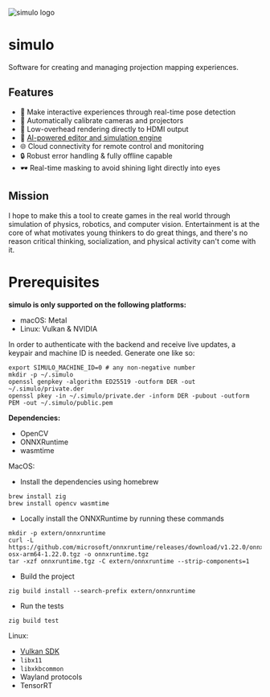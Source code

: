 ![simulo logo](.github/simulo-banner.png)

# simulo

Software for creating and managing projection mapping experiences.

## Features

- 🎥 Make interactive experiences through real-time pose detection
- 📡 Automatically calibrate cameras and projectors
- 🎨 Low-overhead rendering directly to HDMI output
- 🤖 [AI-powered editor and simulation engine](https://github.com/richgrov/simulo-editor)
- 🌐 Cloud connectivity for remote control and monitoring
- 🔒 Robust error handling & fully offline capable
- 🕶️ Real-time masking to avoid shining light directly into eyes

## Mission

I hope to make this a tool to create games in the real world through simulation of physics,
robotics, and computer vision. Entertainment is at the core of what motivates young thinkers to do
great things, and there's no reason critical thinking, socialization, and physical activity can't
come with it.

# Prerequisites

**simulo is only supported on the following platforms:**

- macOS: Metal
- Linux: Vulkan & NVIDIA

In order to authenticate with the backend and receive live updates, a keypair and machine ID is
needed. Generate one like so:

```
export SIMULO_MACHINE_ID=0 # any non-negative number
mkdir -p ~/.simulo
openssl genpkey -algorithm ED25519 -outform DER -out ~/.simulo/private.der
openssl pkey -in ~/.simulo/private.der -inform DER -pubout -outform PEM -out ~/.simulo/public.pem
```

**Dependencies:**

- OpenCV
- ONNXRuntime
- wasmtime

MacOS:

- Install the dependencies using homebrew

```
brew install zig
brew install opencv wasmtime
```

- Locally install the ONNXRuntime by running these commands

```
mkdir -p extern/onnxruntime
curl -L https://github.com/microsoft/onnxruntime/releases/download/v1.22.0/onnxruntime-osx-arm64-1.22.0.tgz -o onnxruntime.tgz
tar -xzf onnxruntime.tgz -C extern/onnxruntime --strip-components=1
```

- Build the project

```
zig build install --search-prefix extern/onnxruntime
```

- Run the tests

```
zig build test
```

Linux:

- [Vulkan SDK](https://vulkan.lunarg.com/)
- `libx11`
- `libxkbcommon`
- Wayland protocols
- TensorRT
